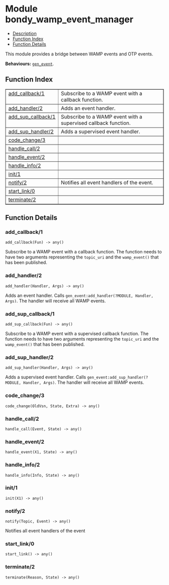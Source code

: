 

# Module bondy_wamp_event_manager #
* [Description](#description)
* [Function Index](#index)
* [Function Details](#functions)

This module provides a bridge between WAMP events and OTP events.

__Behaviours:__ [`gen_event`](gen_event.md).

<a name="index"></a>

## Function Index ##


<table width="100%" border="1" cellspacing="0" cellpadding="2" summary="function index"><tr><td valign="top"><a href="#add_callback-1">add_callback/1</a></td><td>Subscribe to a WAMP event with a callback function.</td></tr><tr><td valign="top"><a href="#add_handler-2">add_handler/2</a></td><td>Adds an event handler.</td></tr><tr><td valign="top"><a href="#add_sup_callback-1">add_sup_callback/1</a></td><td>Subscribe to a WAMP event with a supervised callback function.</td></tr><tr><td valign="top"><a href="#add_sup_handler-2">add_sup_handler/2</a></td><td>Adds a supervised event handler.</td></tr><tr><td valign="top"><a href="#code_change-3">code_change/3</a></td><td></td></tr><tr><td valign="top"><a href="#handle_call-2">handle_call/2</a></td><td></td></tr><tr><td valign="top"><a href="#handle_event-2">handle_event/2</a></td><td></td></tr><tr><td valign="top"><a href="#handle_info-2">handle_info/2</a></td><td></td></tr><tr><td valign="top"><a href="#init-1">init/1</a></td><td></td></tr><tr><td valign="top"><a href="#notify-2">notify/2</a></td><td>Notifies all event handlers of the event.</td></tr><tr><td valign="top"><a href="#start_link-0">start_link/0</a></td><td></td></tr><tr><td valign="top"><a href="#terminate-2">terminate/2</a></td><td></td></tr></table>


<a name="functions"></a>

## Function Details ##

<a name="add_callback-1"></a>

### add_callback/1 ###

`add_callback(Fun) -> any()`

Subscribe to a WAMP event with a callback function.
The function needs to have two arguments representing the `topic_uri` and
the `wamp_event()` that has been published.

<a name="add_handler-2"></a>

### add_handler/2 ###

`add_handler(Handler, Args) -> any()`

Adds an event handler.
Calls `gen_event:add_handler(?MODULE, Handler, Args)`.
The handler will receive all WAMP events.

<a name="add_sup_callback-1"></a>

### add_sup_callback/1 ###

`add_sup_callback(Fun) -> any()`

Subscribe to a WAMP event with a supervised callback function.
The function needs to have two arguments representing the `topic_uri` and
the `wamp_event()` that has been published.

<a name="add_sup_handler-2"></a>

### add_sup_handler/2 ###

`add_sup_handler(Handler, Args) -> any()`

Adds a supervised event handler.
Calls `gen_event:add_sup_handler(?MODULE, Handler, Args)`.
The handler will receive all WAMP events.

<a name="code_change-3"></a>

### code_change/3 ###

`code_change(OldVsn, State, Extra) -> any()`

<a name="handle_call-2"></a>

### handle_call/2 ###

`handle_call(Event, State) -> any()`

<a name="handle_event-2"></a>

### handle_event/2 ###

`handle_event(X1, State) -> any()`

<a name="handle_info-2"></a>

### handle_info/2 ###

`handle_info(Info, State) -> any()`

<a name="init-1"></a>

### init/1 ###

`init(X1) -> any()`

<a name="notify-2"></a>

### notify/2 ###

`notify(Topic, Event) -> any()`

Notifies all event handlers of the event

<a name="start_link-0"></a>

### start_link/0 ###

`start_link() -> any()`

<a name="terminate-2"></a>

### terminate/2 ###

`terminate(Reason, State) -> any()`

